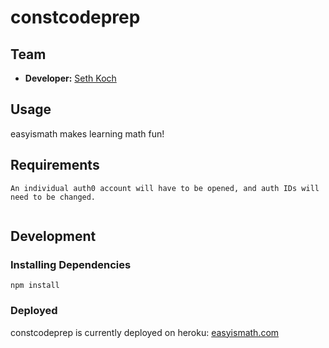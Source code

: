 # constcodeprep

## Team
- **Developer:** [Seth Koch](https://github.com/sethkoch)


## Usage

easyismath makes learning math fun!

## Requirements
```
An individual auth0 account will have to be opened, and auth IDs will need to be changed.


```

## Development

### Installing Dependencies

```
npm install
```

### Deployed

constcodeprep is currently deployed on heroku: [easyismath.com](http://www.easyismath.com)